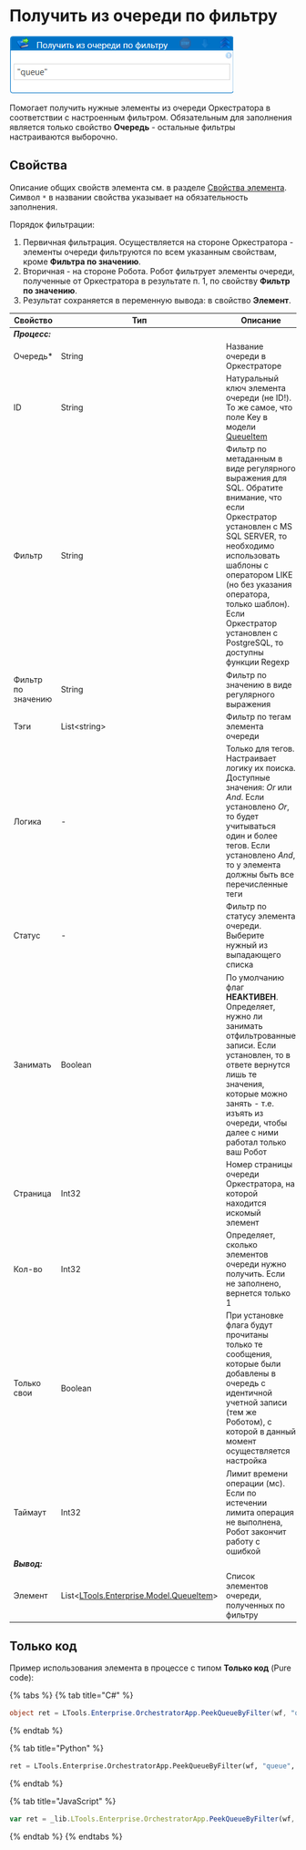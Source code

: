 # Получить из очереди по фильтру

![](<../../../../.gitbook/assets/получить из очереди по фильтру.png>)

Помогает получить нужные элементы из очереди Оркестратора в соответствии с настроенным фильтром. Обязательным для заполнения является только свойство **Очередь** - остальные фильтры настраиваются выборочно. 

## Свойства
Описание общих свойств элемента см. в разделе [Свойства элемента](https://docs.primo-rpa.ru/primo-rpa/primo-studio/process/elements#svoistva-elementa).\
Символ `*` в названии свойства указывает на обязательность заполнения.

Порядок фильтрации: 
1. Первичная фильтрация. Осуществляется на стороне Оркестратора - элементы очереди фильтруются по всем указанным свойствам, кроме **Фильтра по значению**.
2. Вторичная - на стороне Робота. Робот фильтрует элементы очереди, полученные от Оркестратора в результате п. 1, по свойству **Фильтр по значению**.
3. Результат сохраняется в переменную вывода: в свойство **Элемент**. 

| Свойство   | Тип    | Описание                            | Пример
| ---------- | ------ | ----------------------------------- | --------- 
| ***Процесс:***  |  |      | 
| Очередь\*  | String | Название очереди в Оркестраторе     | `"Queque"`
| ID         | String | Натуральный ключ элемента очереди (не ID!). То же самое, что поле Key в модели [QueueItem](https://docs.primo-rpa.ru/primo-rpa/g_elements/el_basic/els_orch/els_queues/datatypes) | `"MyKey"`
| Фильтр     | String | Фильтр по метаданным в виде регулярного выражения для SQL. Обратите внимание, что если Оркестратор установлен с MS SQL SERVER, то необходимо использовать шаблоны с оператором LIKE (но без указания оператора, только шаблон). Если  Оркестратор установлен с PostgreSQL, то доступны функции Regexp  | `"%1330\|15.07.2022%"`
| Фильтр по значению | String  | Фильтр по значению в виде регулярного выражения   | `"\w+"` 
| Тэги       | List\<string> | Фильтр по тегам элемента очереди | `new List\<string>( ) { "tag1", "tag2", "tag3"` }
| Логика     | -      | Только для тегов. Настраивает логику их поиска. Доступные значения: *Or* или *And*. Если установлено *Or*, то будет учитываться один и более тегов. Если установлено *And*, то у элемента должны быть все перечисленные теги | `Or`
| Статус     | -      | Фильтр по статусу элемента очереди. Выберите нужный из выпадающего списка  | `Error`
| Занимать   | Boolean | По умолчанию флаг **НЕАКТИВЕН**. Определяет, нужно ли занимать отфильтрованные записи. Если установлен, то в ответе вернутся лишь те значения, которые можно занять - т.е. изъять из очереди, чтобы далее с ними работал только ваш Робот | 
| Страница   | Int32  | Номер страницы очереди Оркестратора, на которой находится искомый элемент | `5`
| Кол-во     | Int32  | Определяет, сколько элементов очереди нужно получить. Если не заполнено, вернется только 1 | `10`
| Только свои | Boolean | При установке флага будут прочитаны только те сообщения, которые были добавлены в очередь с идентичной учетной записи (тем же Роботом), с которой в данный момент осуществляется настройка |
| Таймаут   | Int32  | Лимит времени операции (мс). Если по истечении лимита операция не выполнена, Робот закончит работу с ошибкой |
| ***Вывод:*** |  |      |  
| Элемент    | List<[LTools.Enterprise.Model.QueueItem](https://docs.primo-rpa.ru/primo-rpa/g_elements/osnovnye-elementy/orkestrator/els_queues/datatypes)> | Список элементов очереди, полученных по фильтру  |

## Только код
Пример использования элемента в процессе с типом **Только код** (Pure code):
  
{% tabs %}
{% tab title="C#" %}
```csharp
object ret = LTools.Enterprise.OrchestratorApp.PeekQueueByFilter(wf, "queue", id, ".name", LTools.Enterprise.Model.QueueItemStates2.Any, false, 10);
```
{% endtab %}

{% tab title="Python" %}
```python
ret = LTools.Enterprise.OrchestratorApp.PeekQueueByFilter(wf, "queue", id, ".name", LTools.Enterprise.Model.QueueItemStates2.Any, false, 10)
```
{% endtab %}

{% tab title="JavaScript" %}
```javascript
var ret = _lib.LTools.Enterprise.OrchestratorApp.PeekQueueByFilter(wf, "queue", id, ".name", _lib.LTools.Enterprise.Model.QueueItemStates2.Any, false, 10);
```
{% endtab %}
{% endtabs %}

